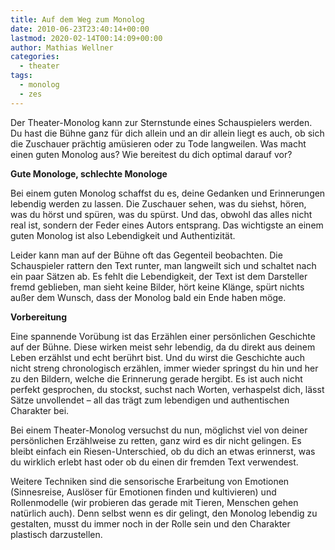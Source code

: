 ```yaml
---
title: Auf dem Weg zum Monolog
date: 2010-06-23T23:40:14+00:00
lastmod: 2020-02-14T00:14:09+00:00
author: Mathias Wellner
categories:
  - theater
tags:
  - monolog
  - zes
---
```

Der Theater-Monolog kann zur Sternstunde eines Schauspielers werden. Du hast die Bühne ganz für dich allein und an dir allein liegt es auch, ob sich die Zuschauer prächtig amüsieren oder zu Tode langweilen. Was macht einen guten Monolog aus? Wie bereitest du dich optimal darauf vor? 
<!--more-->

**Gute Monologe, schlechte Monologe**

Bei einem guten Monolog schaffst du es, deine Gedanken und Erinnerungen lebendig werden zu lassen. Die Zuschauer sehen, was du siehst, hören, was du hörst und spüren, was du spürst. Und das, obwohl das alles nicht real ist, sondern der Feder eines Autors entsprang. Das wichtigste an einem guten Monolog ist also Lebendigkeit und Authentizität. 

Leider kann man auf der Bühne oft das Gegenteil beobachten. Die Schauspieler rattern den Text runter, man langweilt sich und schaltet nach ein paar Sätzen ab. Es fehlt die Lebendigkeit, der Text ist dem Darsteller fremd geblieben, man sieht keine Bilder, hört keine Klänge, spürt nichts außer dem Wunsch, dass der Monolog bald ein Ende haben möge. 

**Vorbereitung**

Eine spannende Vorübung ist das Erzählen einer persönlichen Geschichte auf der Bühne. Diese wirken meist sehr lebendig, da du direkt aus deinem Leben erzählst und echt berührt bist. Und du wirst die Geschichte auch nicht streng chronologisch erzählen, immer wieder springst du hin und her zu den Bildern, welche die Erinnerung gerade hergibt. Es ist auch nicht perfekt gesprochen, du stockst, suchst nach Worten, verhaspelst dich, lässt Sätze unvollendet &ndash; all das trägt zum lebendigen und authentischen Charakter bei. 

Bei einem Theater-Monolog versuchst du nun, möglichst viel von deiner persönlichen Erzählweise zu retten, ganz wird es dir nicht gelingen. Es bleibt einfach ein Riesen-Unterschied, ob du dich an etwas erinnerst, was du wirklich erlebt hast oder ob du einen dir fremden Text verwendest. 

Weitere Techniken sind die sensorische Erarbeitung von Emotionen (Sinnesreise, Auslöser für Emotionen finden und kultivieren) und Rollenmodelle (wir probieren das gerade mit Tieren, Menschen gehen natürlich auch). Denn selbst wenn es dir gelingt, den Monolog lebendig zu gestalten, musst du immer noch in der Rolle sein und den Charakter plastisch darzustellen.